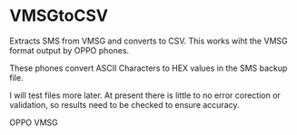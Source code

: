 # VMSGtoCSV
Extracts SMS from VMSG and converts to CSV. This works wiht the VMSG format output by OPPO phones.

These phones convert ASCII Characters to HEX values in the SMS backup file. 

 I will test files more later. At present there is little to no error corection or validation, so results need to be checked to ensure accuracy.


 OPPO VMSG
